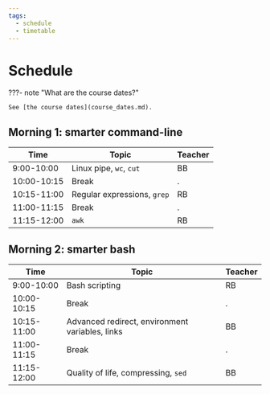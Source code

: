 ```yaml
---
tags:
  - schedule
  - timetable
---
```


# Schedule

???- note "What are the course dates?"

    See [the course dates](course_dates.md).

## Morning 1: smarter command-line

Time        | Topic                     |Teacher
------------|---------------------------|-------
9:00-10:00  |Linux pipe, `wc`, `cut`    |BB
10:00-10:15 |Break                      |.
10:15-11:00 |Regular expressions, `grep`|RB
11:00-11:15 |Break                      |.
11:15-12:00 |`awk`                      |RB

## Morning 2: smarter bash

Time        | Topic                                         |Teacher
------------|-----------------------------------------------|-----------------
9:00-10:00  |Bash scripting                                 |RB
10:00-10:15 |Break                                          |.
10:15-11:00 |Advanced redirect, environment variables, links|BB
11:00-11:15 |Break                                          |.
11:15-12:00 |Quality of life, compressing, `sed`            |BB
